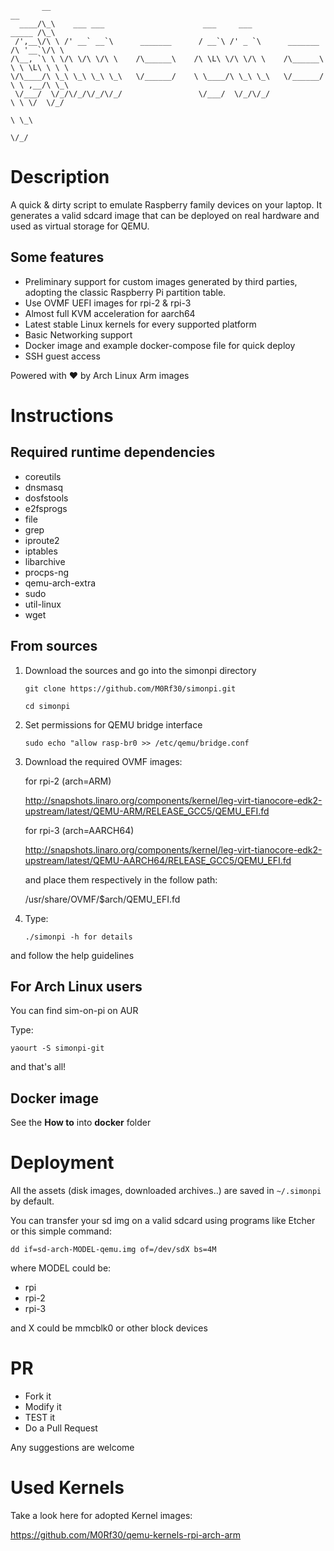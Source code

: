
           __                                                                        __
      ____/\_\    ___ ___                      ___     ___                    _____ /\_\
     /',__\/\ \ /' __` __`\      _______      / __`\ /' _ `\      _______    /\ '__`\/\ \
    /\__, `\ \ \/\ \/\ \/\ \    /\______\    /\ \L\ \/\ \/\ \    /\______\   \ \ \L\ \ \ \
    \/\____/\ \_\ \_\ \_\ \_\   \/______/    \ \____/\ \_\ \_\   \/______/    \ \ ,__/\ \_\
     \/___/  \/_/\/_/\/_/\/_/                 \/___/  \/_/\/_/                 \ \ \/  \/_/
                                                                                \ \_\
                                                                                 \/_/




# Description
A quick & dirty script to emulate Raspberry family devices on your laptop.
It generates a valid sdcard image that can be deployed on real hardware and used as virtual storage for QEMU.

## Some features
* Preliminary support for custom images generated by third parties, adopting the classic Raspberry Pi partition table. 
* Use OVMF UEFI images for rpi-2 & rpi-3
* Almost full KVM acceleration for aarch64
* Latest stable Linux kernels for every supported platform
* Basic Networking support 
* Docker image and example docker-compose file for quick deploy
* SSH guest access

Powered with :heart: by Arch Linux Arm images

# Instructions
## Required runtime dependencies
* coreutils
* dnsmasq 
* dosfstools
* e2fsprogs  
* file  
* grep  
* iproute2 
* iptables 
* libarchive
* procps-ng 
* qemu-arch-extra 
* sudo
* util-linux 
* wget

## From sources
1. Download the sources and go into the simonpi directory
 
   ```git clone https://github.com/M0Rf30/simonpi.git```

   ```cd simonpi```

2. Set permissions for QEMU bridge interface
  
   ```sudo echo "allow rasp-br0 >> /etc/qemu/bridge.conf```

3. Download the required OVMF images:
    
   for rpi-2 (arch=ARM)

   http://snapshots.linaro.org/components/kernel/leg-virt-tianocore-edk2-upstream/latest/QEMU-ARM/RELEASE_GCC5/QEMU_EFI.fd

   for rpi-3 (arch=AARCH64)

   http://snapshots.linaro.org/components/kernel/leg-virt-tianocore-edk2-upstream/latest/QEMU-AARCH64/RELEASE_GCC5/QEMU_EFI.fd

   and place them respectively in the follow path:

   /usr/share/OVMF/$arch/QEMU_EFI.fd

4. Type:

   ```./simonpi -h for details```
    
and follow the help guidelines

## For Arch Linux users
You can find sim-on-pi on AUR

Type:

```yaourt -S simonpi-git```

and that's all!

## Docker image
See the **How to** into **docker** folder

# Deployment
All the assets (disk images, downloaded archives..) are saved in 
```~/.simonpi``` by default.

You can transfer your sd img on a valid sdcard using programs like Etcher or this simple command:

```dd if=sd-arch-MODEL-qemu.img of=/dev/sdX bs=4M```

where MODEL could be:
* rpi
* rpi-2
* rpi-3

and X could be mmcblk0 or other block devices


# PR
* Fork it 
* Modify it
* TEST it
* Do a Pull Request

Any suggestions are welcome

# Used Kernels
Take a look here for adopted Kernel images:

https://github.com/M0Rf30/qemu-kernels-rpi-arch-arm
